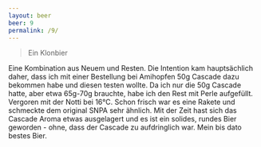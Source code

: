 ```yaml
---
layout: beer
beer: 9
permalink: /9/
---
```


> Ein Klonbier

Eine Kombination aus Neuem und Resten. Die Intention kam hauptsächlich daher, dass ich mit einer Bestellung bei Amihopfen 50g Cascade dazu bekommen habe und diesen testen wollte. Da ich nur die 50g Cascade hatte, aber etwa 65g-70g brauchte, habe ich den Rest mit Perle aufgefüllt. Vergoren mit der Notti bei 16°C. Schon frisch war es eine Rakete und schmeckte dem original SNPA sehr ähnlich. Mit der Zeit hast sich das Cascade Aroma etwas ausgelagert und es ist ein solides, rundes Bier geworden - ohne, dass der Cascade zu aufdringlich war. Mein bis dato bestes Bier.
